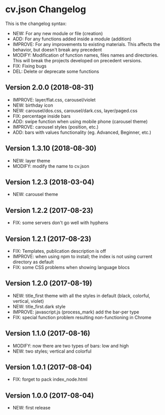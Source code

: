 # cv.json Changelog

This is the changelog syntax:
* NEW: For any new module or file (creation)
* ADD: For any functions added inside a module (addition)
* IMPROVE: For any improvements to existing materials.
This affects the behavior, but doesn't break any precedent
* MODIFY: Modification of function names, files names and directories.
This will break the projects developed on precedent versions.
* FIX: Fixing bugs
* DEL: Delete or deprecate some functions

## Version 2.0.0 (2018-08-31)
* IMPROVE: layer/flat.css, carousel/violet
* NEW: birthday icon
* NEW: carousel/dos.css, carousel/dark.css, layer/paged.css
* FIX: percentage inside bars
* ADD: swipe function when using mobile phone (carousel theme)
* IMPROVE: carousel styles (position, etc.)
* ADD: bars with values functionality (eg. Advanced, Beginner, etc.)

## Version 1.3.10 (2018-08-30)
* NEW: layer theme
* MODIFY: modify the name to cv.json

## Version 1.2.3 (2018-03-04)
* NEW: carousel theme

## Version 1.2.2 (2017-08-23)
* FIX: some servers don't go well with hyphens

## Version 1.2.1 (2017-08-23)

* FIX: Templates, publication description is off
* IMPROVE: when using npm to install; the index is not using current directory as default
* FIX: some CSS problems when showing language blocs

## Version 1.2.0 (2017-08-19)

* NEW: title_first theme with all the styles in default (black, colorful, vertical, violet)
* NEW: title_first.dark style
* IMPROVE: javascript.js (process_mark) add the bar-per type
* FIX: special function problem resulting non-functioning in Chrome

## Version 1.1.0 (2017-08-16)

* MODIFY: now there are two types of bars: low and high
* NEW: two styles; vertical and colorful

## Version 1.0.1 (2017-08-04)

* FIX: forget to pack index_node.html

## Version 1.0.0 (2017-08-04)

* NEW: first release
